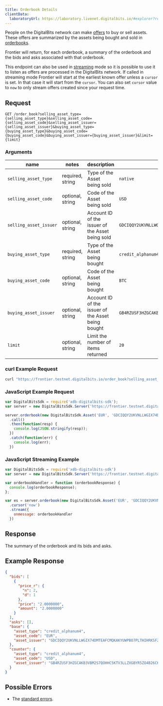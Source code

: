 ```yaml
---
title: Orderbook Details
clientData:
  laboratoryUrl: https://laboratory.livenet.digitalbits.io/#explorer?resource=order_book&endpoint=details
---
```


People on the DigitalBits network can make [offers](../resources/offer.md) to buy or sell assets.
These offers are summarized by the assets being bought and sold in
[orderbooks](../resources/orderbook.md).

Frontier will return, for each orderbook, a summary of the orderbook and the bids and asks
associated with that orderbook.

This endpoint can also be used in [streaming](../streaming.md) mode so it is possible to use it to
listen as offers are processed in the DigitalBits network.  If called in streaming mode Frontier will
start at the earliest known offer unless a `cursor` is set. In that case it will start from the
`cursor`. You can also set `cursor` value to `now` to only stream offers created since your request
time.

## Request

```
GET /order_book?selling_asset_type={selling_asset_type}&selling_asset_code={selling_asset_code}&selling_asset_issuer={selling_asset_issuer}&buying_asset_type={buying_asset_type}&buying_asset_code={buying_asset_code}&buying_asset_issuer={buying_asset_issuer}&limit={limit}
```

### Arguments

| name | notes | description | example |
| ---- | ----- | ----------- | ------- |
| `selling_asset_type` | required, string | Type of the Asset being sold | `native` |
| `selling_asset_code` | optional, string | Code of the Asset being sold | `USD` |
| `selling_asset_issuer` | optional, string | Account ID of the issuer of the Asset being sold | `GDCIQQY2UKVNLLWGIX74DMTEAFCMQKAKYUWPBO7PLTHIHRKSFZN7V2FC` |
| `buying_asset_type` | required, string | Type of the Asset being bought | `credit_alphanum4` |
| `buying_asset_code` | optional, string | Code of the Asset being bought | `BTC` |
| `buying_asset_issuer` | optional, string | Account ID of the issuer of the Asset being bought | `GB4RZUSF3HZGCAKB3VBM2S7QOHHC5KTV3LLZXGBYR5ZO4B26CKHFZTSZ` |
| `limit` | optional, string | Limit the number of items returned | `20` |

### curl Example Request

```sh
curl "https://frontier.testnet.digitalbits.io/order_book?selling_asset_type=credit_alphanum4&selling_asset_code=EUR&selling_asset_issuer=GDCIQQY2UKVNLLWGIX74DMTEAFCMQKAKYUWPBO7PLTHIHRKSFZN7V2FC&buying_asset_type=credit_alphanum4&buying_asset_code=USD&buying_asset_issuer=GB4RZUSF3HZGCAKB3VBM2S7QOHHC5KTV3LLZXGBYR5ZO4B26CKHFZTSZ&limit=20"
```

### JavaScript Example Request

```javascript
var DigitalBitsSdk = require('xdb-digitalbits-sdk');
var server = new DigitalBitsSdk.Server('https://frontier.testnet.digitalbits.io');

server.orderbook(new DigitalBitsSdk.Asset('EUR', 'GDCIQQY2UKVNLLWGIX74DMTEAFCMQKAKYUWPBO7PLTHIHRKSFZN7V2FC'), new DigitalBitsSdk.Asset('USD', 'GB4RZUSF3HZGCAKB3VBM2S7QOHHC5KTV3LLZXGBYR5ZO4B26CKHFZTSZ'))
  .call()
  .then(function(resp) {
    console.log(JSON.stringify(resp));
  })
  .catch(function(err) {
    console.log(err);
  })
```

### JavaScript Streaming Example

```javascript
var DigitalBitsSdk = require('xdb-digitalbits-sdk')
var server = new DigitalBitsSdk.Server('https://frontier.testnet.digitalbits.io');

var orderbookHandler = function (orderbookResponse) {
  console.log(orderbookResponse);
};

var es = server.orderbook(new DigitalBitsSdk.Asset('EUR', 'GDCIQQY2UKVNLLWGIX74DMTEAFCMQKAKYUWPBO7PLTHIHRKSFZN7V2FC'), new DigitalBitsSdk.Asset('USD', 'GB4RZUSF3HZGCAKB3VBM2S7QOHHC5KTV3LLZXGBYR5ZO4B26CKHFZTSZ'))
  .cursor('now')
  .stream({
    onmessage: orderbookHandler
  })
```

## Response

The summary of the orderbook and its bids and asks.

## Example Response
```json
{
  "bids": [
    {
      "price_r": {
        "n": 2,
        "d": 1
      },
      "price": "2.0000000",
      "amount": "2.0000000"
    }
  ],
  "asks": [],
  "base": {
    "asset_type": "credit_alphanum4",
    "asset_code": "EUR",
    "asset_issuer": "GDCIQQY2UKVNLLWGIX74DMTEAFCMQKAKYUWPBO7PLTHIHRKSFZN7V2FC"
  },
  "counter": {
    "asset_type": "credit_alphanum4",
    "asset_code": "USD",
    "asset_issuer": "GB4RZUSF3HZGCAKB3VBM2S7QOHHC5KTV3LLZXGBYR5ZO4B26CKHFZTSZ"
  }
}

```

## Possible Errors

- The [standard errors](../errors.md#standard-errors).
